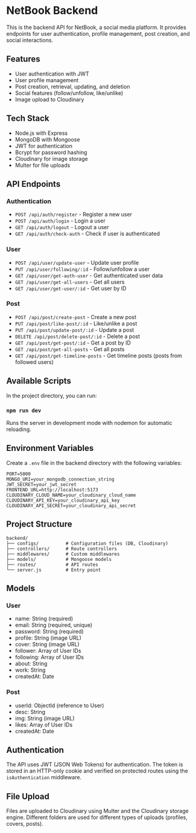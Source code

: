 # NetBook Backend

This is the backend API for NetBook, a social media platform. It provides endpoints for user authentication, profile management, post creation, and social interactions.

## Features

- User authentication with JWT
- User profile management
- Post creation, retrieval, updating, and deletion
- Social features (follow/unfollow, like/unlike)
- Image upload to Cloudinary

## Tech Stack

- Node.js with Express
- MongoDB with Mongoose
- JWT for authentication
- Bcrypt for password hashing
- Cloudinary for image storage
- Multer for file uploads

## API Endpoints

### Authentication

- `POST /api/auth/register` - Register a new user
- `POST /api/auth/login` - Login a user
- `GET /api/auth/logout` - Logout a user
- `GET /api/auth/check-auth` - Check if user is authenticated

### User

- `POST /api/user/update-user` - Update user profile
- `PUT /api/user/following/:id` - Follow/unfollow a user
- `GET /api/user/get-auth-user` - Get authenticated user data
- `GET /api/user/get-all-users` - Get all users
- `GET /api/user/get-user/:id` - Get user by ID

### Post

- `POST /api/post/create-post` - Create a new post
- `PUT /api/post/like-post/:id` - Like/unlike a post
- `PUT /api/post/update-post/:id` - Update a post
- `DELETE /api/post/delete-post/:id` - Delete a post
- `GET /api/post/get-post/:id` - Get a post by ID
- `GET /api/post/get-all-posts` - Get all posts
- `GET /api/post/get-timeline-posts` - Get timeline posts (posts from followed users)

## Available Scripts

In the project directory, you can run:

### `npm run dev`

Runs the server in development mode with nodemon for automatic reloading.

## Environment Variables

Create a `.env` file in the backend directory with the following variables:

```
PORT=5000
MONGO_URI=your_mongodb_connection_string
JWT_SECRET=your_jwt_secret
FRONTEND_URL=http://localhost:5173
CLOUDINARY_CLOUD_NAME=your_cloudinary_cloud_name
CLOUDINARY_API_KEY=your_cloudinary_api_key
CLOUDINARY_API_SECRET=your_cloudinary_api_secret
```

## Project Structure

```
backend/
├── configs/          # Configuration files (DB, Cloudinary)
├── controllers/      # Route controllers
├── middlewares/      # Custom middlewares
├── models/           # Mongoose models
├── routes/           # API routes
└── server.js         # Entry point
```

## Models

### User

- name: String (required)
- email: String (required, unique)
- password: String (required)
- profile: String (image URL)
- cover: String (image URL)
- follower: Array of User IDs
- following: Array of User IDs
- about: String
- work: String
- createdAt: Date

### Post

- userId: ObjectId (reference to User)
- desc: String
- img: String (image URL)
- likes: Array of User IDs
- createdAt: Date

## Authentication

The API uses JWT (JSON Web Tokens) for authentication. The token is stored in an HTTP-only cookie and verified on protected routes using the `isAuthentication` middleware.

## File Upload

Files are uploaded to Cloudinary using Multer and the Cloudinary storage engine. Different folders are used for different types of uploads (profiles, covers, posts).
